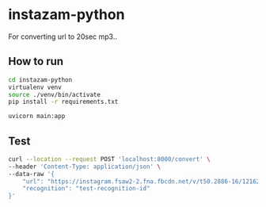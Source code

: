 # instazam-python

For converting url to 20sec mp3..

## How to run

```bash
cd instazam-python
virtualenv venv
source ./venv/bin/activate
pip install -r requirements.txt

uvicorn main:app
```

## Test

```bash
curl --location --request POST 'localhost:8000/convert' \
--header 'Content-Type: application/json' \
--data-raw '{
    "url": "https://instagram.fsaw2-2.fna.fbcdn.net/v/t50.2886-16/121626566_769569767232426_7898949840618761369_n.mp4?_nc_ht=instagram.fsaw2-2.fna.fbcdn.net&_nc_cat=106&_nc_ohc=esmcRlRHnmcAX_jIEZa&oe=5FF1BFCD&oh=75731340e14432609683054471e24d60",
    "recognition": "test-recognition-id"
}'
```
